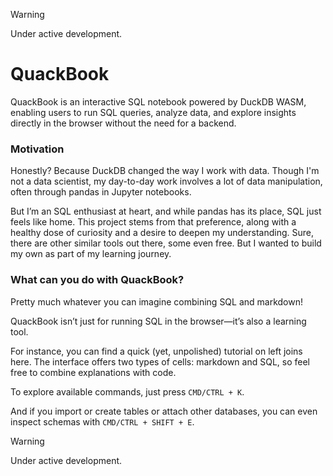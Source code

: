 > [!WARNING]
> Under active development.

# QuackBook

QuackBook is an interactive SQL notebook powered by DuckDB WASM, enabling users to run SQL queries, analyze data, and
explore insights directly in the browser without the need for a backend.

### Motivation

Honestly? Because DuckDB changed the way I work with data. Though I'm not a data scientist, my day-to-day work involves a lot of data manipulation, often through pandas in Jupyter
notebooks.

But I’m an SQL enthusiast at heart, and while pandas has its place, SQL just feels like home. This project stems from that preference, along with a healthy dose of curiosity and a
desire to deepen my understanding. Sure, there are other similar tools out there, some even free. But I wanted to build my own as part of my learning journey.

### What can you do with QuackBook?

Pretty much whatever you can imagine combining SQL and markdown!

QuackBook isn’t just for running SQL in the browser—it’s also a learning tool.

For instance, you can find a quick (yet, unpolished) tutorial on left joins here. The interface offers two types of cells: markdown and SQL, so feel free to combine explanations
with code.

To explore available commands, just press `CMD/CTRL + K`.

And if you import or create tables or attach other databases, you can even inspect schemas with `CMD/CTRL + SHIFT + E`.


> [!WARNING]
> Under active development.